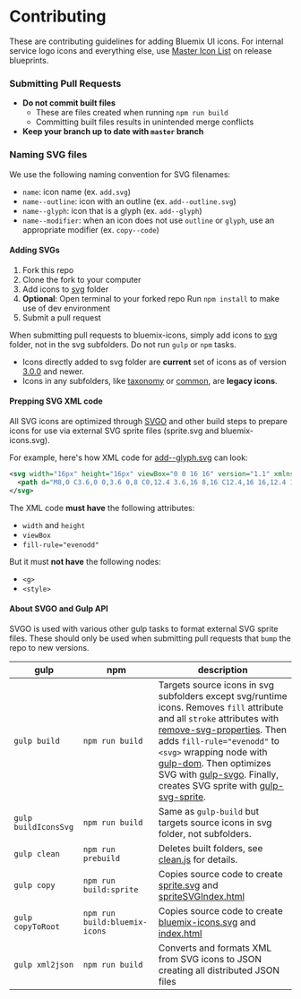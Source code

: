 # Contributing

These are contributing guidelines for adding Bluemix UI icons.
For internal service logo icons and everything else, use [Master Icon List](https://releaseblueprints.ibm.com/display/CLOUDOE/Master+Icon+List) on release blueprints.

### Submitting Pull Requests

* **Do not commit built files**
  * These are files created when running `npm run build`
  * Committing built files results in unintended merge conflicts
* **Keep your branch up to date with `master` branch**

### Naming SVG files

We use the following naming convention for SVG filenames:

* `name`: icon name (ex. `add.svg`)
* `name--outline`: icon with an outline (ex. `add--outline.svg`)
* `name--glyph`: icon that is a glyph (ex. `add--glyph`)
* `name--modifier`: when an icon does not use `outline` or `glyph`, use an appropriate modifier (ex. `copy--code`)

#### Adding SVGs

1. Fork this repo
2. Clone the fork to your computer
3. Add icons to [svg]() folder
4. **Optional**: Open terminal to your forked repo Run `npm install` to make use of dev environment
5. Submit a pull request

When submitting pull requests to bluemix-icons, simply add icons to [svg]() folder, not in the svg subfolders. Do not run `gulp` or `npm` tasks.

* Icons directly added to svg folder are **current** set of icons as of version [3.0.0]() and newer.
* Icons in any subfolders, like [taxonomy]() or [common](), are **legacy icons**.

#### Prepping SVG XML code

All SVG icons are optimized through [SVGO]() and other build steps to prepare icons for use via external SVG sprite files (sprite.svg and bluemix-icons.svg).

For example, here's how XML code for [add--glyph.svg]() can look:

```xml
<svg width="16px" height="16px" viewBox="0 0 16 16" version="1.1" xmlns="http://www.w3.org/2000/svg" xmlns:xlink="http://www.w3.org/1999/xlink">
  <path d="M8,0 C3.6,0 0,3.6 0,8 C0,12.4 3.6,16 8,16 C12.4,16 16,12.4 16,8 C16,3.6 12.4,0 8,0 L8,0 Z M12,9 L9,9 L9,12 L7,12 L7,9 L4,9 L4,7 L7,7 L7,4 L9,4 L9,7 L12,7 L12,9 L12,9 Z" id="Shape" stroke="none" fill="#000000" fill-rule="evenodd"></path>
</svg>
```

The XML code **must have** the following attributes:
* `width` and `height`
* `viewBox`
* `fill-rule="evenodd"`

But it must **not have** the following nodes:
* `<g>`
* `<style>`

#### About SVGO and Gulp API

SVGO is used with various other gulp tasks to format external SVG sprite files.
These should only be used when submitting pull requests that `bump` the repo to new versions.

| gulp | npm | description|
|-----|-----|-----|
| `gulp build` | `npm run build` | Targets source icons in svg subfolders except svg/runtime icons. Removes `fill` attribute and all `stroke` attributes with [remove-svg-properties](). Then adds `fill-rule="evenodd"` to `<svg>` wrapping node with [gulp-dom](). Then optimizes SVG with [gulp-svgo](). Finally, creates SVG sprite with [gulp-svg-sprite]().
| `gulp buildIconsSvg` | `npm run build` | Same as `gulp-build` but targets source icons in svg folder, not subfolders. |
| `gulp clean` | `npm run prebuild` | Deletes built folders, see [clean.js]() for details. |
| `gulp copy` | `npm run build:sprite` | Copies source code to create [sprite.svg]() and [spriteSVGIndex.html]() |
| `gulp copyToRoot` | `npm run build:bluemix-icons` | Copies source code to create [bluemix-icons.svg]() and [index.html]() |
| `gulp xml2json` | `npm run build` | Converts and formats XML from SVG icons to JSON creating all distributed JSON files |
